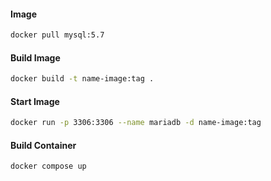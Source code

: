 #### Image
```sh
docker pull mysql:5.7
```

#### Build Image
```sh
docker build -t name-image:tag .
```

#### Start Image
```sh
docker run -p 3306:3306 --name mariadb -d name-image:tag
```

#### Build Container
```sh
docker compose up
```
